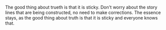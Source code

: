 The good thing about trueth is that it is sticky. Don't worry about the story lines that are being constructed, no need to make corrections. The essence stays, as the good thing about truth is that it is sticky and everyone knows that.
